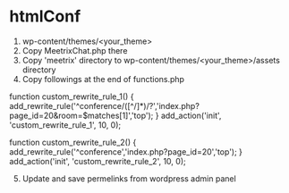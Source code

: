 # htmlConf
1. wp-content/themes/<your_theme>
2. Copy MeetrixChat.php there
3. Copy 'meetrix' directory to wp-content/themes/<your_theme>/assets directory
4. Copy followings at the end of functions.php

function custom_rewrite_rule_1() {
	add_rewrite_rule('^conference/([^/]*)/?','index.php?page_id=20&room=$matches[1]','top');
}
add_action('init', 'custom_rewrite_rule_1', 10, 0);

function custom_rewrite_rule_2() {
	add_rewrite_rule('^conference','index.php?page_id=20','top');
}
add_action('init', 'custom_rewrite_rule_2', 10, 0);

5. Update and save permelinks from wordpress admin panel 
